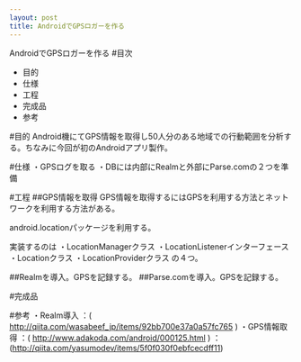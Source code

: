 ```yaml
---
layout: post
title: AndroidでGPSロガーを作る
---
```


AndroidでGPSロガーを作る
#目次

- 目的
- 仕様
- 工程
- 完成品
- 参考

#目的
Android機にてGPS情報を取得し50人分のある地域での行動範囲を分析する。ちなみに今回が初のAndroidアプリ製作。

#仕様
・GPSログを取る
・DBには内部にRealmと外部にParse.comの２つを準備

#工程
##GPS情報を取得
GPS情報を取得するにはGPSを利用する方法とネットワークを利用する方法がある。

android.locationパッケージを利用する。

実装するのは
・LocationManagerクラス
・LocationListenerインターフェース
・Locationクラス
・LocationProviderクラス
の４つ。

##Realmを導入。GPSを記録する。
##Parse.comを導入。GPSを記録する。

#完成品

#参考
・Realm導入
：( http://qiita.com/wasabeef_jp/items/92bb700e37a0a57fc765 )
・GPS情報取得
：( http://www.adakoda.com/android/000125.html )
：(http://qiita.com/yasumodev/items/5f0f030f0ebfcecdff11)
